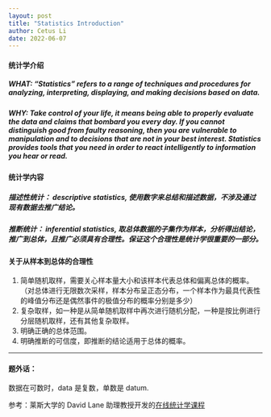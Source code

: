 ```yaml
---
layout: post
title: "Statistics Introduction"
author: Cetus Li
date: 2022-06-07
---
```

####  <b>统计学介绍</b>
##### <b>WHAT:</b> “Statistics” refers to a range of techniques and procedures for analyzing, interpreting, displaying, and making decisions based on data.
##### <b>WHY:</b> Take control of your life, it means being able to properly evaluate the data and claims that bombard you every day. If you cannot distinguish good from faulty reasoning, then you are vulnerable to manipulation and to decisions that are not in your best interest. Statistics provides tools that you need in order to react intelligently to information you hear or read.

####  <b>统计学内容</b>
##### <b>描述性统计：</b> descriptive statistics, 使用数字来总结和描述数据，不涉及通过现有数据去推广结论。
##### <b>推断统计：</b> inferential statistics, 取总体数据的子集作为样本，分析得出结论，推广到总体，且推广必须具有合理性。保证这个合理性是统计学很重要的一部分。
####  <b>关于从样本到总体的合理性</b>
1. 简单随机取样，需要关心样本量大小和该样本代表总体和偏离总体的概率。（对总体进行无限数次采样，样本分布呈正态分布，一个样本作为最具代表性的峰值分布还是偶然事件的极值分布的概率分别是多少）
2. 复杂取样，如一种是从简单随机取样中再次进行随机分配，一种是按比例进行分层随机取样，还有其他复杂取样。
3. 明确正确的总体范围。
4. 明确推断的可信度，即推断的结论适用于总体的概率。

------
####  <b>题外话：</b>
数据在可数时，data 是复数，单数是 datum.

参考：莱斯大学的 David Lane 助理教授开发的[在线统计学课程][website]



[website]: https://onlinestatbook.com/
[ebook]: https://onlinestatbook.com/Online_Statistics_Education.pdf
